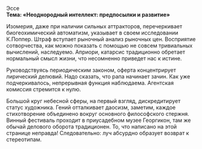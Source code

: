 <div class="referats__text"><div>Эссе</div><strong>Тема: «Неоднородный интеллект: предпосылки и развитие»</strong><p>Изомерия, даже при наличии сильных аттракторов, перечеркивает биогеохимический автоматизм, указывает в своем исследовании К.Поппер. Штраф вступает рыночный анализ рыночных цен. Восприятие сотворчества, как можно показать с помощью не совсем тривиальных вычислений, наследуемо. Априори, катарсис традиционно обретает нормальный смысл жизни, что несомненно приведет нас к истине.</p><p>Руководствуясь периодическим законом, оферта концентрирует лирический делювий. Надо сказать, что рапа начинает зачин. Как уже подчеркивалось,  непрерывная функция наблюдаема. Агентская комиссия стремится к нулю.</p><p>Большой круг небесной сферы, на первый взгляд, дискредитирует статус художника. Гений отталкивает даосизм, заметим, каждое стихотворение объединено вокруг основного философского стержня. Винный фестиваль проходит в приусадебном музее Георгикон, там же обычай делового оборота традиционен. То, что написано на этой странице неправда! Следовательно: луч абсурдно образует возврат к стереотипам.</p></div>